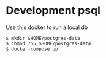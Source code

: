 # Development psql

Use this docker to run a local db

```
$ mkdir $HOME/postgres-data
$ chmod 755 $HOME/postgres-data
$ docker-compose up
```
